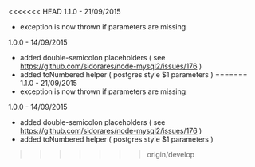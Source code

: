 <<<<<<< HEAD
1.1.0 - 21/09/2015
  - exception is now thrown if parameters are missing

1.0.0 - 14/09/2015
  - added double-semicolon placeholders ( see https://github.com/sidorares/node-mysql2/issues/176 )
  - added toNumbered helper ( postgres style $1 parameters )
=======
1.1.0 - 21/09/2015
  - exception is now thrown if parameters are missing

1.0.0 - 14/09/2015
  - added double-semicolon placeholders ( see https://github.com/sidorares/node-mysql2/issues/176 )
  - added toNumbered helper ( postgres style $1 parameters )
>>>>>>> origin/develop
